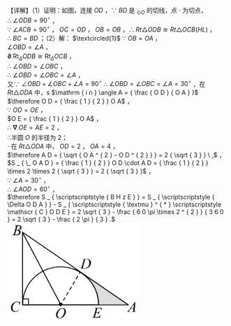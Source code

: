 【详解】（1）证明：如图，连接 $O D$ ，∵ $B D$ 是 $_ { \odot O }$ 的切线，点 $\cdot$ 为切点，  
∴ $\angle O D B = 9 0 ^ { \circ }$ ，  
∵ $\angle A C B = 9 0 ^ { \circ }$ ， $O C = O D$ ， $O B = O B$ ，$\therefore R t \triangle O D B { \cong } R t \triangle O C B ( H L )$ ，  
∴ $B C = B D$ ；（2）解： $\textcircled{1}$ ∵ $O B = O A$ ，  
$\angle O B D = \angle A$ ，  
$\mathbf { \partial } ^ { \cdot } \operatorname { R t } _ { \Delta } O D B { \cong } \operatorname { R t } _ { \Delta } O C B$ ，  
∴ $\angle O B D = \angle O B C$ ，  
∴ $\angle O B D = \angle O B C = \angle A$ ，  
又∵ $\angle O B D + \angle O B C + \angle A = 9 0 ^ { \circ }$ ∴ $\angle O B D = \angle O B C = \angle A = 3 0 ^ { \circ }$ ，在 $R t { \triangle } O D A$ 中，s $\mathrm { i n } \angle A = { \frac { O D } { O A } }$ $\therefore O D = { \frac { 1 } { 2 } } O A$ ，  
∵ $O D = O E$ ，  
$O E = { \frac { 1 } { 2 } } O A$ ，  
∴ $\mathbf { \nabla } _ { \cdot } O E = A E = 2$ ，  
∴半圆 $O$ 的半径为 2；  
$\cdot$ 在 $R t \triangle O D A$ 中， $O D = 2$ ， $O A = 4$ ，  
$\therefore A D = { \sqrt { O A ^ { 2 } - O D ^ { 2 } } } = 2 { \sqrt { 3 } } \ ,$ ，  
$S _ { \_ O A D } = { \frac { 1 } { 2 } } O D \cdot A D = { \frac { 1 } { 2 } } \times 2 \times 2 { \sqrt { 3 } } = 2 { \sqrt { 3 } }$ ，  
∵ $\angle A = 3 0 ^ { \circ }$ ，  
∴ $\angle A O D = 6 0 ^ { \circ }$ ，  
$\therefore S _ { \scriptscriptstyle  { B H z E } } = S _ { \scriptscriptstyle  { \Delta O D A } } - S _ { \scriptscriptstyle  { \textmu } ^ { * } \scriptscriptstyle \mathscr { C } O D E } = 2 \sqrt { 3 } - \frac { 6 0 \pi \times 2 ^ { 2 } } { 3 6 0 } = 2 \sqrt { 3 } - \frac { 2 \pi } { 3 } .$
![](<../../qs_image_DB/专题3-6__圆的综合（27类题型）（解析版）/10b1e12a919f3cf478cf9707a2c7820727093d6039e7fccd86bdef544b202fb8.jpg>)
